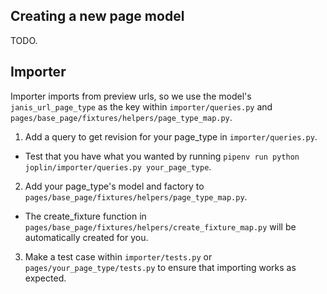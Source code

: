 ## Creating a new page model

TODO.

## Importer

Importer imports from preview urls, so we use the model's `janis_url_page_type` as the key within `importer/queries.py` and `pages/base_page/fixtures/helpers/page_type_map.py`.

1. Add a query to get revision for your page_type in `importer/queries.py`.
  - Test that you have what you wanted by running `pipenv run python joplin/importer/queries.py your_page_type`.
2. Add your page_type's model and factory to `pages/base_page/fixtures/helpers/page_type_map.py`.
  - The create_fixture function in `pages/base_page/fixtures/helpers/create_fixture_map.py` will be automatically created for you.
3. Make a test case within `importer/tests.py` or `pages/your_page_type/tests.py` to ensure that importing works as expected.
